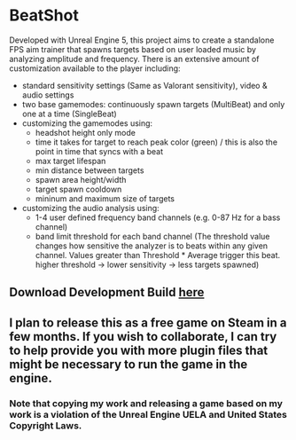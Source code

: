 # BeatShot

Developed with Unreal Engine 5, this project aims to create a standalone FPS aim trainer that spawns targets based on user loaded music by analyzing amplitude and frequency. There is an extensive amount of customization available to the player including:
- standard sensitivity settings (Same as Valorant sensitivity), video & audio settings
- two base gamemodes: continuously spawn targets (MultiBeat) and only one at a time (SingleBeat)
- customizing the gamemodes using:
  - headshot height only mode
  - time it takes for target to reach peak color (green) / this is also the point in time that syncs with a beat
  - max target lifespan
  - min distance between targets
  - spawn area height/width
  - target spawn cooldown
  - mininum and maximum size of targets
- customizing the audio analysis using:
  - 1-4 user defined frequency band channels (e.g. 0-87 Hz for a bass channel)
  - band limit threshold for each band channel (The threshold value changes how sensitive the analyzer is to beats within any given channel. Values greater than Threshold * Average trigger this beat. higher threshold -> lower sensitivity -> less targets spawned)
  
## Download Development Build [here](https://drive.google.com/file/d/1H22dziK-WYdPmmlP7ToBA5WuJ6Isj9PQ/view?usp=sharing)

## I plan to release this as a free game on Steam in a few months. If you wish to collaborate, I can try to help provide you with more plugin files that might be necessary to run the game in the engine.

### Note that copying my work and releasing a game based on my work is a violation of the Unreal Engine UELA and United States Copyright Laws.
